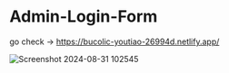 # Admin-Login-Form
go check -> https://bucolic-youtiao-26994d.netlify.app/

![Screenshot 2024-08-31 102545](https://github.com/user-attachments/assets/faf1c005-5b55-4f29-8400-110a7eb41554)
